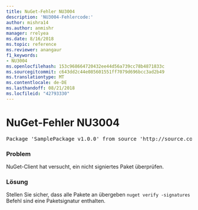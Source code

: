 ```yaml
---
title: NuGet-Fehler NU3004
description: 'NU3004-Fehlercode:'
author: mishra14
ms.author: anmishr
manager: rrelyea
ms.date: 8/16/2018
ms.topic: reference
ms.reviewer: anangaur
f1_keywords:
- NU3004
ms.openlocfilehash: 153c968664720432ee44d56a739cc78b4871833c
ms.sourcegitcommit: c643dd2c44e085601551ff7079d696bcc3ad2b49
ms.translationtype: MT
ms.contentlocale: de-DE
ms.lasthandoff: 08/21/2018
ms.locfileid: "42793330"
---
```

# <a name="nuget-error-nu3004"></a>NuGet-Fehler NU3004

<pre>Package 'SamplePackage v1.0.0' from source 'http://source.com/index.json': The package is not signed.</pre>

### <a name="issue"></a>Problem

NuGet-Client hat versucht, ein nicht signiertes Paket überprüfen.


### <a name="solution"></a>Lösung

Stellen Sie sicher, dass alle Pakete an übergeben `nuget verify -signatures` Befehl sind eine Paketsignatur enthalten.


